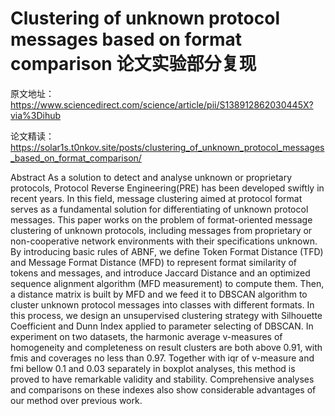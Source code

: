 # Clustering of unknown protocol messages based on format comparison 论文实验部分复现

原文地址：https://www.sciencedirect.com/science/article/pii/S138912862030445X?via%3Dihub

论文精读：https://solar1s.t0nkov.site/posts/clustering_of_unknown_protocol_messages_based_on_format_comparison/

Abstract
As a solution to detect and analyse unknown or proprietary protocols, Protocol Reverse Engineering(PRE) has been developed swiftly in recent years. In this field, message clustering aimed at protocol format serves as a fundamental solution for differentiating of unknown protocol messages. This paper works on the problem of format-oriented message clustering of unknown protocols, including messages from proprietary or non-cooperative network environments with their specifications unknown. By introducing basic rules of ABNF, we define Token Format Distance (TFD) and Message Format Distance (MFD) to represent format similarity of tokens and messages, and introduce Jaccard Distance and an optimized sequence alignment algorithm (MFD measurement) to compute them. Then, a distance matrix is built by MFD and we feed it to DBSCAN algorithm to cluster unknown protocol messages into classes with different formats. In this process, we design an unsupervised clustering strategy with Silhouette Coefficient and Dunn Index applied to parameter selecting of DBSCAN. In experiment on two datasets, the harmonic average v-measures of homogeneity and completeness on result clusters are both above 0.91, with fmis and coverages no less than 0.97. Together with iqr of v-measure and fmi bellow 0.1 and 0.03 separately in boxplot analyses, this method is proved to have remarkable validity and stability. Comprehensive analyses and comparisons on these indexes also show considerable advantages of our method over previous work.
